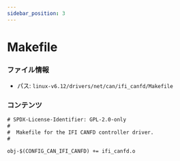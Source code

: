 ```yaml
---
sidebar_position: 3
---
```

# Makefile

### ファイル情報

- パス: `linux-v6.12/drivers/net/can/ifi_canfd/Makefile`

### コンテンツ

```txt
# SPDX-License-Identifier: GPL-2.0-only
#
#  Makefile for the IFI CANFD controller driver.
#

obj-$(CONFIG_CAN_IFI_CANFD) += ifi_canfd.o

```
